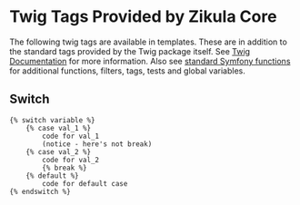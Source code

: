 Twig Tags Provided by Zikula Core
=================================

The following twig tags are available in templates. These are in addition to the standard tags provided
by the Twig package itself. See [Twig Documentation](http://twig.sensiolabs.org/documentation) for more information.
Also see [standard Symfony functions](http://symfony.com/doc/current/reference/twig_reference.html) for additional
functions, filters, tags, tests and global variables.

Switch
------

    {% switch variable %}
        {% case val_1 %}
            code for val_1
            (notice - here's not break)
        {% case val_2 %}
            code for val_2
            {% break %}
        {% default %}
            code for default case
    {% endswitch %}
